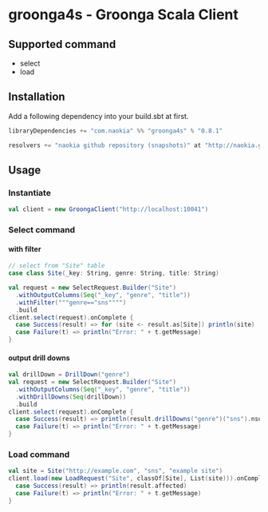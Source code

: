 # groonga4s - Groonga Scala Client

## Supported command

- select
- load

## Installation

Add a following dependency into your build.sbt at first.

``` scala
libraryDependencies += "com.naokia" %% "groonga4s" % "0.8.1"

resolvers += "naokia github repository (snapshots)" at "http://naokia.github.io/repositories/snapshots"
```

## Usage

### Instantiate

``` scala
val client = new GroongaClient("http://localhost:10041")
````

### Select command

#### with filter

``` scala
// select from "Site" table
case class Site(_key: String, genre: String, title: String)

val request = new SelectRequest.Builder("Site")
  .withOutputColumns(Seq("_key", "genre", "title"))
  .withFilter("""genre=="sns"""")
  .build
client.select(request).onComplete {
  case Success(result) => for (site <- result.as[Site]) println(site)
  case Failure(t) => println("Error: " + t.getMessage)
}
```

#### output drill downs

``` scala
val drillDown = DrillDown("genre")
val request = new SelectRequest.Builder("Site")
  .withOutputColumns(Seq("_key", "genre", "title"))
  .withDrillDowns(Seq(drillDown))
  .build
client.select(request).onComplete {
  case Success(result) => println(result.drillDowns("genre")("sns").nsubrecs)
  case Failure(t) => println("Error: " + t.getMessage)
}
```

### Load command

``` scala
val site = Site("http://example.com", "sns", "example site")
client.load(new LoadRequest("Site", classOf[Site], List(site))).onComplete{
  case Success(result) => println(result.affected)
  case Failure(t) => println("Error: " + t.getMessage)
}
```
